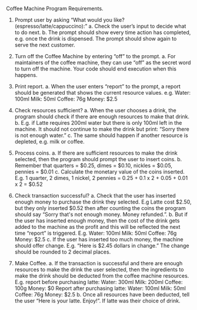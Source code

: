Coffee Machine Program Requirements.

1. Prompt user by asking “What would you like? (espresso/latte/cappuccino):”
   a. Check the user’s input to decide what to do next.
   b. The prompt should show every time action has completed, e.g. once the drink is dispensed. The prompt should show again to serve the next customer.

2. Turn off the Coffee Machine by entering “off” to the prompt.
   a. For maintainers of the coffee machine, they can use “off” as the secret word to turn off the machine. Your code should end execution when this happens.

3. Print report.
   a. When the user enters “report” to the prompt, a report should be generated that shows the current resource values. e.g.
   Water: 100ml
   Milk: 50ml
   Coffee: 76g
   Money: $2.5

4. Check resources sufficient?
   a. When the user chooses a drink, the program should check if there are enough resources to make that drink.
   b. E.g. if Latte requires 200ml water but there is only 100ml left in the machine. It should not continue to make the drink but print: “Sorry there is not enough water.”
   c. The same should happen if another resource is depleted, e.g. milk or coffee.

5. Process coins.
   a. If there are sufficient resources to make the drink selected, then the program should prompt the user to insert coins.
   b. Remember that
   quarters = $0.25,
   dimes = $0.10,
   nickles = $0.05,
   pennies = $0.01
   c. Calculate the monetary value of the coins inserted. E.g. 1 quarter, 2 dimes, 1 nickel, 2 pennies = 0.25 + 0.1 x 2 + 0.05 + 0.01 x 2 = $0.52

6. Check transaction successful?
   a. Check that the user has inserted enough money to purchase the drink they selected. E.g Latte cost $2.50, but they only inserted $0.52 then after counting the coins the program should say “Sorry that's not enough money. Money refunded.”.
   b. But if the user has inserted enough money, then the cost of the drink gets added to the machine as the profit and this will be reflected the next time “report” is triggered. E.g.
   Water: 100ml
   Milk: 50ml
   Coffee: 76g
   Money: $2.5
   c. If the user has inserted too much money, the machine should offer change. E.g. “Here is $2.45 dollars in change.” The change should be rounded to 2 decimal places.

7. Make Coffee.
   a. If the transaction is successful and there are enough resources to make the drink the user selected, then the ingredients to make the drink should be deducted from the coffee machine resources.
   E.g. report before purchasing latte:
   Water: 300ml
   Milk: 200ml
   Coffee: 100g
   Money: $0
   Report after purchasing latte:
   Water: 100ml
   Milk: 50ml
   Coffee: 76g
   Money: $2.5
   b. Once all resources have been deducted, tell the user “Here is your latte. Enjoy!”. If latte was their choice of drink.
